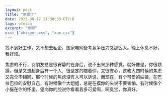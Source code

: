 ```yaml
---
layout: post
title: "焦虑了"
date: 2022-08-17 21:38:39 UTC+8
tags: wfnian
excerpt: "烦啊"
css: ["whisper.css", "xue.css"]
---
```


<p class="pp">找不到好工作，又不想去私企，国家电网备考竞争压力又那么大。晚上休息不好，我好烦。</p>
<p class="pp">焦虑的不行，女朋友总是很安静的在身后，说不出来那种感觉，就好像是，你很烦躁，但是又想起身后有一个人，很坚定的陪着你，又很安心，这和大四时候的焦虑又完全不相同，那个时候的焦虑没有人可以诉说，而现在，有个可爱的姑娘，在巴拉巴拉的安慰自己，有时候像个大姐姐，总是在摸你的头说不要害怕，有时候像个小猫在你的怀里，望向你的脸说你看看我多可爱啊，啊臭宝，你真好。</p>

